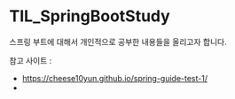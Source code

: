 # TIL_SpringBootStudy
스프링 부트에 대해서 개인적으로 공부한 내용들을 올리고자 합니다. 

참고 사이트 : 
* https://cheese10yun.github.io/spring-guide-test-1/
* 
